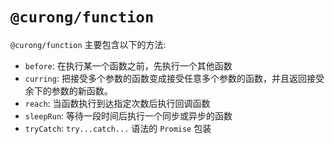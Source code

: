 # `@curong/function`


`@curong/function` 主要包含以下的方法:

- `before`: 在执行某一个函数之前，先执行一个其他函数
- `curring`: 把接受多个参数的函数变成接受任意多个参数的函数，并且返回接受余下的参数的新函数。
- `reach`: 当函数执行到达指定次数后执行回调函数
- `sleepRun`: 等待一段时间后执行一个同步或异步的函数
- `tryCatch`: `try...catch...` 语法的 `Promise` 包装
